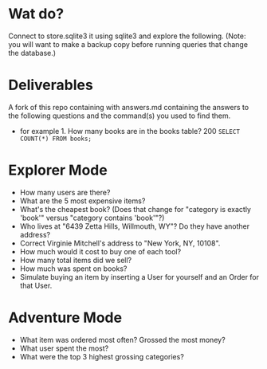 # Wat do?
Connect to store.sqlite3 it using sqlite3 <filename> and explore the following. (Note: you will want to make a backup copy before running queries that change the database.)

# Deliverables
A fork of this repo containing with answers.md  containing the answers to the following questions and the command(s) you used to find them.
 - for example 1. How many books are in the books table? 200 `SELECT COUNT(*) FROM books;`

# Explorer Mode
  - How many users are there?
  - What are the 5 most expensive items?
  - What's the cheapest book? (Does that change for "category is exactly 'book'" versus "category contains 'book'"?)
  - Who lives at "6439 Zetta Hills, Willmouth, WY"? Do they have another address?
  - Correct Virginie Mitchell's address to "New York, NY, 10108".
  - How much would it cost to buy one of each tool?
  - How many total items did we sell?
  - How much was spent on books?
  - Simulate buying an item by inserting a User for yourself and an Order for that User.

# Adventure Mode
  - What item was ordered most often? Grossed the most money?
  - What user spent the most?
  - What were the top 3 highest grossing categories?
